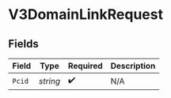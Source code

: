 # V3DomainLinkRequest


## Fields

| Field              | Type               | Required           | Description        |
| ------------------ | ------------------ | ------------------ | ------------------ |
| `Pcid`             | *string*           | :heavy_check_mark: | N/A                |